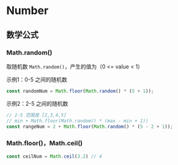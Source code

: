 # Number

## 数学公式

### Math.random()
取随机数 `Math.random()`，产生的值为（0 <= value < 1）

示例1：0-5 之间的随机数
```javascript
const randomNum = Math.floor(Math.random() * (5 + 1));
```
示例2：2-5 之间的随机数
```javascript
// 2-5 范围是 [2,3,4,5]
// min + Math.floor(Math.random() * (max - min + 1))
const rangeNum = 2 + Math.floor(Math.random() * (5 - 2 + 1));
```



### Math.floor()，Math.ceil()

```javascript
const ceilNum = Math.ceil(3.2) // 4
```
